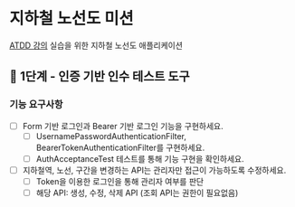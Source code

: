 # 지하철 노선도 미션
[ATDD 강의](https://edu.nextstep.camp/c/R89PYi5H) 실습을 위한 지하철 노선도 애플리케이션

## 🚀 1단계 - 인증 기반 인수 테스트 도구
### 기능 요구사항
- [ ] Form 기반 로그인과 Bearer 기반 로그인 기능을 구현하세요.
  - [ ] UsernamePasswordAuthenticationFilter, BearerTokenAuthenticationFilter를 구현하세요.
  - [ ] AuthAcceptanceTest 테스트를 통해 기능 구현을 확인하세요.
- [ ] 지하철역, 노선, 구간을 변경하는 API는 관리자만 접근이 가능하도록 수정하세요.
  - [ ] Token을 이용한 로그인을 통해 관리자 여부를 판단
  - [ ] 해당 API: 생성, 수정, 삭제 API (조회 API는 권한이 필요없음)
